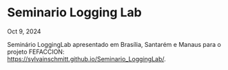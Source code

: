 # Seminario Logging Lab
Oct 9, 2024

Seminário LoggingLab apresentado em Brasília, Santarém e Manaus para o
projeto FEFACCION:
https://sylvainschmitt.github.io/Seminario_LoggingLab/.
